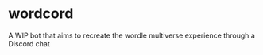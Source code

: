 # wordcord
A WIP bot that aims to recreate the wordle multiverse experience through a Discord chat
 
